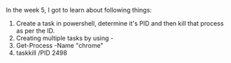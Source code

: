 In the week 5, I got to learn about following things:

1. Create a task in powershell, determine it's PID and then kill that process as per the ID.
2. Creating multiple tasks by using -
3. Get-Process -Name "chrome"
4. taskkill /PID 2498
